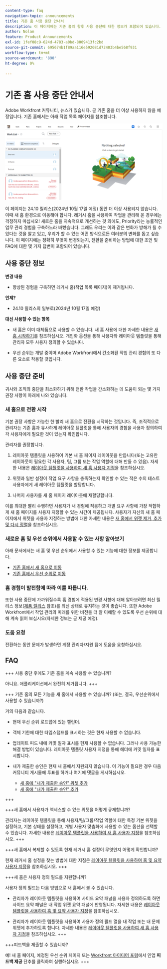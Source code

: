 ```yaml
---
content-type: faq
navigation-topic: announcements
title: 기존 홈 사용 중단 안내서
description: 이 페이지에는 기존 홈의 향후 사용 중단에 대한 정보가 포함되어 있습니다.
author: Nolan
feature: Product Announcements
exl-id: 1fef08c9-624d-4783-a0bd-8009413fc2bd
source-git-commit: 695674b1f89aa116e592081d72403b4be568f931
workflow-type: tm+mt
source-wordcount: '890'
ht-degree: 0%

---
```


# 기존 홈 사용 중단 안내서

Adobe Workfront 커뮤니티, 뉴스가 있습니다. 곧 기존 홈을 더 이상 사용하지 않을 예정입니다. 기존 홈에서는 아래 작업 목록 페이지를 참조합니다.

![](assets/legacy-home-worklist-view.png)

이 페이지는 24.10 릴리스(2024년 10월 17일 예정) 동안 더 이상 사용되지 않습니다. 이때 새 홈 환경으로 이동해야 합니다. 레거시 홈을 사용하여 작업을 관리해 온 경우에는 걱정하지 마십시오! 새로운 홈을 지속적으로 개선하는 것 외에도, Priority라는 능률적인 업무 관리 경험을 구축하느라 바빴습니다.
그래도 우리는 이와 같은 변화가 방해가 될 수 있다는 것을 알고 있고, 우리가 할 수 있는 어떤 방식으로든 여러분의 변화를 돕고 싶습니다. 이 페이지에는 정확히 무엇이 변경되는지, 전환을 준비하는 방법에 대한 조언 및 FAQ에 대한 몇 가지 답변이 포함되어 있습니다.

## 사용 중단 정보

**변경 내용**

* 향상된 경험을 구축하면 레거시 홈(작업 목록 페이지)이 제거됩니다.

**언제?**

* 24.10 릴리스의 일부로(2024년 10월 17일 예정)

**대신 사용할 수 있는 항목**

* 새 홈은 이미 대체품으로 사용할 수 있습니다. 새 홈 사용에 대한 자세한 내용은 [새 홈 시작하기](/help/quicksilver/workfront-basics/using-home/new-home/get-started-with-new-home.md)를 참조하십시오. 개인화 옵션을 통해 사용자와 레이아웃 템플릿을 통해 관리자 모두 사용자 정의할 수 있습니다.

* 우선 순위는 개발 중이며 Adobe Workfront에서 간소화된 작업 관리 경험의 또 다른 요소로 작용할 것입니다.

## 사용 중단 준비

귀사와 조직의 중단을 최소화하기 위해 전환 작업을 간소화하는 데 도움이 되는 몇 가지 권장 사항이 아래에 나와 있습니다.

### 새 홈으로 전환 시작

기본 권장 사항은 가능한 한 빨리 새 홈으로 전환을 시작하는 것입니다. 즉, 조직적으로 관리자는 기존 홈과 유사하게 레이아웃 템플릿을 통해 사용자의 경험을 사용자 정의하여 각 사용자에게 필요한 것이 있는지 확인합니다.

관리자를 권장합니다.

1. 레이아웃 템플릿을 사용하여 기본 새 홈 페이지 레이아웃을 만듭니다(또는 고유한 레이아웃이 필요한 각 사용자, 팀, 그룹 또는 작업 역할에 대해 만들 수 있음). 자세한 내용은 [레이아웃 템플릿을 사용하여 새 홈 사용자 지정](/help/quicksilver/administration-and-setup/customize-workfront/use-layout-templates/customize-new-home-layout-template.md)을 참조하십시오.

1. 위젯과 일반 설정이 작업 요구 사항을 충족하는지 확인할 수 있는 적은 수의 테스트 사용자에게 새 레이아웃 템플릿을 할당합니다.

1. 나머지 사용자를 새 홈 페이지 레이아웃에 재할당합니다.

이를 최대한 빨리 수행하면 사용자가 새 경험에 적응하고 개별 요구 사항에 가장 적합하게 새 홈 페이지를 사용자 지정할 수 있는 시간이 제공됩니다. 사용자가 자신의 새 홈 페이지에서 위젯을 사용자 지정하는 방법에 대한 자세한 내용은 [새 홈에서 위젯 제거, 추가 및 다시 정렬](/help/quicksilver/workfront-basics/using-home/new-home/add-edit-remove-widgets-in-new-home.md)을 참조하십시오.

### 새로운 홈 및 우선 순위에서 사용할 수 있는 사항 알아보기

아래 문서에서는 새 홈 및 우선 순위에서 사용할 수 있는 기능에 대한 정보를 제공합니다.

* [기존 홈에서 새 홈으로 이동](/help/quicksilver/workfront-basics/using-home/new-home/move-to-new-home.md)
* [기존 홈에서 우선 순위로 이동](/help/quicksilver/workfront-basics/priorities/move-from-legacy-home-to-priorities.md)

### 홈 경험이 발전함에 따라 이를 따릅니다.

또한 사용 중단에 가까워질수록 홈 경험에 적용된 변경 사항에 대해 알아보려면 최신 릴리스 정보([제품 릴리스](/help/quicksilver/product-announcements/product-releases/product-releases.md) 참조)를 최신 상태로 유지하는 것이 좋습니다. 또한 Adobe Workfront에서 작업 관리의 미래를 위한 비전을 더 잘 이해할 수 있도록 우선 순위에 대해 계속 읽어 보십시오(자세한 정보는 곧 제공 예정).

### 도움 요청

전환하는 동안 문제가 발생하면 계정 관리자/지원 팀에 도움을 요청하십시오.

## FAQ

+++ 사용 중단 후에도 기존 홈을 계속 사용할 수 있습니까?

아니요. 애플리케이션에서 완전히 제거됩니다.
+++

+++ 기존 홈의 모든 기능을 새 홈에서 사용할 수 있습니까? (또는, 결국, 우선순위에서 사용할 수 있습니까?)

거의 다음과 같습니다.

* 현재 우선 순위 로드맵에 있는 캘린더.

* 객체 기한에 대한 타임스탬프를 표시하는 것은 현재 사용할 수 없습니다.

* 업데이트 피드 내에 커밋 일자 표시를 현재 사용할 수 없습니다. 그러나 사용 가능한 해결 방법이 있습니다. 레이아웃 템플릿 사용자 지정을 통해 헤더에 커밋 일자를 표시합니다.
* 내가 제출한 승인은 현재 새 홈에서 지원되지 않습니다. 이 기능이 필요한 경우 다음 커뮤니티 게시물에 투표를 하거나 여기에 댓글을 게시하십시오.
   * [새 홈에 &quot;내가 제출한 승인&quot; 위젯 추가](https://experienceleaguecommunities.adobe.com/t5/workfront-ideas/add-quot-approvals-i-submitted-quot-widget-to-new-home/idc-p/704664#M25269)
   * [새 홈에 &quot;내가 제출한 승인&quot; 추가](https://experienceleaguecommunities.adobe.com/t5/workfront-ideas/add-quot-approvals-i-submitted-quot-widget-to-new-home/idc-p/704664#M25269)

+++

+++새 홈에서 사용자가 액세스할 수 있는 위젯을 어떻게 규제합니까?

관리자는 레이아웃 템플릿을 통해 사용자/팀/그룹/작업 역할에 대한 특정 기본 위젯을 설정하고, 기본 상태를 설정하고, 개별 사용자 맞춤화에 사용할 수 있는 옵션을 선택할 수 있습니다. 자세한 내용은 [레이아웃 템플릿을 사용하여 새 홈 사용자 지정](/help/quicksilver/administration-and-setup/customize-workfront/use-layout-templates/customize-new-home-layout-template.md)을 참조하십시오.
+++

+++새 홈에서 복제할 수 있도록 현재 레거시 홈 설정이 무엇인지 어떻게 확인합니까?

현재 레거시 홈 설정을 찾는 방법에 대한 지침은 [레이아웃 템플릿을 사용하여 홈 및 요약 사용자 지정](/help/quicksilver/administration-and-setup/customize-workfront/use-layout-templates/customize-home-summary-layout-template.md)을 참조하십시오.
+++

+++새 홈은 사용자 정의 필드를 지원합니까?

사용자 정의 필드는 다음 방법으로 새 홈에서 볼 수 있습니다.

* 관리자가 레이아웃 템플릿을 사용하여 사이드 요약 패널을 사용자 정의하도록 하면 사이드 요약 패널은 내 작업 위젯 요약 패널에 반영됩니다. 자세한 내용은 [레이아웃 템플릿을 사용하여 홈 및 요약 사용자 지정](/help/quicksilver/administration-and-setup/customize-workfront/use-layout-templates/customize-home-summary-layout-template.md)을 참조하십시오.

* 관리자가 레이아웃 템플릿을 사용하여 사용자 정의 필드 열을 내 작업 또는 내 문제 위젯에 추가하도록 합니다. 자세한 내용은 [레이아웃 템플릿을 사용하여 새 홈 사용자 지정](/help/quicksilver/administration-and-setup/customize-workfront/use-layout-templates/customize-new-home-layout-template.md)을 참조하십시오.
+++

+++피드백을 제출할 수 있습니까?

예! 새 홈 페이지, 예정된 우선 순위 페이지 또는 [Workfront 아이디어 포럼](https://experienceleaguecommunities.adobe.com/t5/workfront-ideas/idb-p/workfront-ideas)에서 인앱 **피드백 제공** 단추를 클릭하여 실행하십시오.
+++
